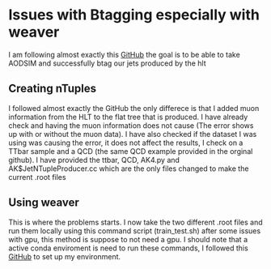 # Issues with Btagging especially with weaver
I am following almost exactly this [GitHub](https://github.com/alintulu/Run3ScoutingJetTagging/blob/0ee5c8785642df8464692de27055ccbf105a9043/README.md) the goal is to be able to take AODSIM and successfully btag our jets produced by the hlt


## Creating nTuples

I followed almost exactly the GitHub the only differece is that I added muon information from the HLT to the flat tree that is produced. I have already check and having the muon information does not cause (The error shows up with or without the muon data). I have also checked if the dataset I was using was causing the error, it does not affect the results, I check on a TTbar sample and a QCD (the same QCD example provided in the orginal github). I have provided the ttbar, QCD, AK4.py and AK$JetNTupleProducer.cc which are the only files changed to make the current .root files

## Using weaver 

This is where the problems starts. I now take the two different .root files and run them locally using this command script (train_test.sh) after some issues with gpu, this method is suppose to not need a gpu. I should note that a active conda enviroment is need to run these commands, I followed this [GitHub](https://github.com/hqucms/weaver-core/#set-up-your-environment) to set up my environment.
